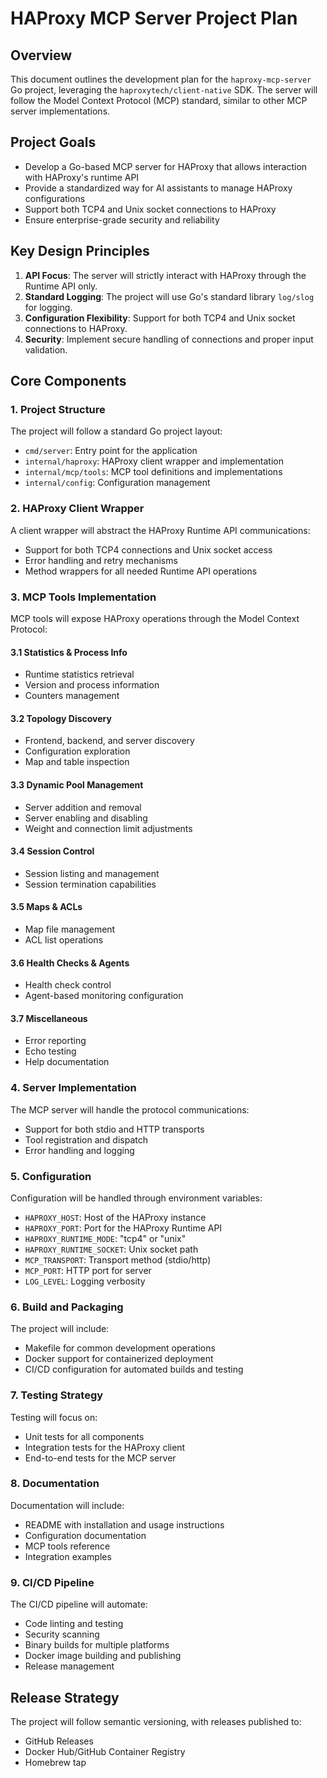 # HAProxy MCP Server Project Plan

## Overview

This document outlines the development plan for the `haproxy-mcp-server` Go project, leveraging the `haproxytech/client-native` SDK. The server will follow the Model Context Protocol (MCP) standard, similar to other MCP server implementations.

## Project Goals

- Develop a Go-based MCP server for HAProxy that allows interaction with HAProxy's runtime API
- Provide a standardized way for AI assistants to manage HAProxy configurations
- Support both TCP4 and Unix socket connections to HAProxy
- Ensure enterprise-grade security and reliability

## Key Design Principles

1. **API Focus**: The server will strictly interact with HAProxy through the Runtime API only.
2. **Standard Logging**: The project will use Go's standard library `log/slog` for logging.
3. **Configuration Flexibility**: Support for both TCP4 and Unix socket connections to HAProxy.
4. **Security**: Implement secure handling of connections and proper input validation.

## Core Components

### 1. Project Structure

The project will follow a standard Go project layout:
- `cmd/server`: Entry point for the application
- `internal/haproxy`: HAProxy client wrapper and implementation
- `internal/mcp/tools`: MCP tool definitions and implementations
- `internal/config`: Configuration management

### 2. HAProxy Client Wrapper

A client wrapper will abstract the HAProxy Runtime API communications:
- Support for both TCP4 connections and Unix socket access
- Error handling and retry mechanisms
- Method wrappers for all needed Runtime API operations

### 3. MCP Tools Implementation

MCP tools will expose HAProxy operations through the Model Context Protocol:

#### 3.1 Statistics & Process Info
- Runtime statistics retrieval
- Version and process information
- Counters management

#### 3.2 Topology Discovery
- Frontend, backend, and server discovery
- Configuration exploration
- Map and table inspection

#### 3.3 Dynamic Pool Management
- Server addition and removal
- Server enabling and disabling
- Weight and connection limit adjustments

#### 3.4 Session Control
- Session listing and management
- Session termination capabilities

#### 3.5 Maps & ACLs
- Map file management
- ACL list operations

#### 3.6 Health Checks & Agents
- Health check control
- Agent-based monitoring configuration

#### 3.7 Miscellaneous
- Error reporting
- Echo testing
- Help documentation

### 4. Server Implementation

The MCP server will handle the protocol communications:
- Support for both stdio and HTTP transports
- Tool registration and dispatch
- Error handling and logging

### 5. Configuration

Configuration will be handled through environment variables:
- `HAPROXY_HOST`: Host of the HAProxy instance
- `HAPROXY_PORT`: Port for the HAProxy Runtime API
- `HAPROXY_RUNTIME_MODE`: "tcp4" or "unix"
- `HAPROXY_RUNTIME_SOCKET`: Unix socket path
- `MCP_TRANSPORT`: Transport method (stdio/http)
- `MCP_PORT`: HTTP port for server
- `LOG_LEVEL`: Logging verbosity

### 6. Build and Packaging

The project will include:
- Makefile for common development operations
- Docker support for containerized deployment
- CI/CD configuration for automated builds and testing

### 7. Testing Strategy

Testing will focus on:
- Unit tests for all components
- Integration tests for the HAProxy client
- End-to-end tests for the MCP server

### 8. Documentation

Documentation will include:
- README with installation and usage instructions
- Configuration documentation
- MCP tools reference
- Integration examples

### 9. CI/CD Pipeline

The CI/CD pipeline will automate:
- Code linting and testing
- Security scanning
- Binary builds for multiple platforms
- Docker image building and publishing
- Release management

## Release Strategy

The project will follow semantic versioning, with releases published to:
- GitHub Releases
- Docker Hub/GitHub Container Registry
- Homebrew tap

